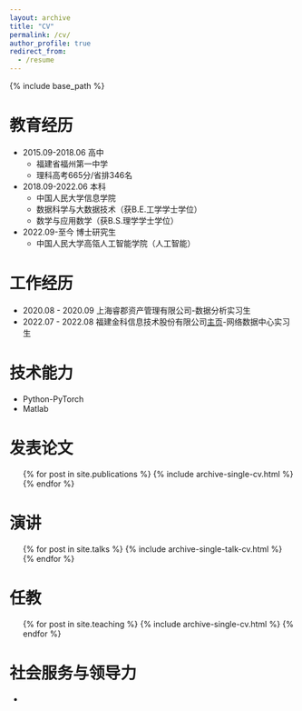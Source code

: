 ```yaml
---
layout: archive
title: "CV"
permalink: /cv/
author_profile: true
redirect_from:
  - /resume
---
```


{% include base_path %}

教育经历
======
* 2015.09-2018.06    高中
    * 福建省福州第一中学
    * 理科高考665分/省排346名
* 2018.09-2022.06    本科
    * 中国人民大学信息学院
    * 数据科学与大数据技术（获B.E.工学学士学位）
    * 数学与应用数学（获B.S.理学学士学位）
* 2022.09-至今    博士研究生
    * 中国人民大学高瓴人工智能学院（人工智能）

工作经历
======
* 2020.08 - 2020.09 上海睿郡资产管理有限公司-数据分析实习生
* 2022.07 - 2022.08 福建金科信息技术股份有限公司[主页](https://www.goldtech.com.cn/)-网络数据中心实习生

技术能力
======
* Python-PyTorch
* Matlab

发表论文
======
  <ul>{% for post in site.publications %}
    {% include archive-single-cv.html %}
  {% endfor %}</ul>
  
演讲
======
  <ul>{% for post in site.talks %}
    {% include archive-single-talk-cv.html %}
  {% endfor %}</ul>
  
任教
======
  <ul>{% for post in site.teaching %}
    {% include archive-single-cv.html %}
  {% endfor %}</ul>
  
社会服务与领导力
======
* 
